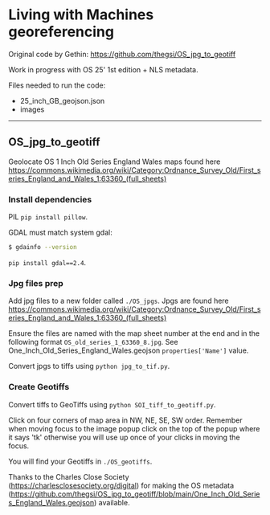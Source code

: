 # Living with Machines georeferencing

Original code by Gethin: https://github.com/thegsi/OS_jpg_to_geotiff

Work in progress with OS 25' 1st edition + NLS metadata.

Files needed to run the code:

- 25_inch_GB_geojson.json
- images

---

## OS_jpg_to_geotiff

Geolocate OS 1 Inch Old Series England Wales maps found here https://commons.wikimedia.org/wiki/Category:Ordnance_Survey_Old/First_series_England_and_Wales_1:63360_(full_sheets)

### Install dependencies

PIL `pip install pillow`.

GDAL must match system gdal:

```bash
$ gdainfo --version
```

`pip install gdal==2.4`.

### Jpg files prep

Add jpg files to a new folder called `./OS_jpgs`. Jpgs are found here https://commons.wikimedia.org/wiki/Category:Ordnance_Survey_Old/First_series_England_and_Wales_1:63360_(full_sheets)

Ensure the files are named with the map sheet number at the end and in the following format `OS_old_series_1_63360_8.jpg`. See One_Inch_Old_Series_England_Wales.geojson `properties['Name']` value.

Convert jpgs to tiffs using `python jpg_to_tif.py`.

### Create Geotiffs

Convert tiffs to GeoTiffs using `python SOI_tiff_to_geotiff.py`.

Click on four corners of map area in NW, NE, SE, SW order.
Remember when moving focus to the image popup click on the top of the popup where it says 'tk' otherwise you will use up once of your clicks in moving the focus.

You will find your Geotiffs in `./OS_geotiffs`.

Thanks to the Charles Close Society (https://charlesclosesociety.org/digital) for making the OS metadata  (https://github.com/thegsi/OS_jpg_to_geotiff/blob/main/One_Inch_Old_Series_England_Wales.geojson) available.
